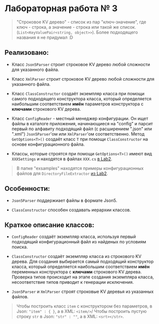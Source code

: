 Лабораторная работа № 3
=======================

> "Строковое KV дерево" - список из пар "ключ-значение", где ключ - строка, а значение - строка или такой же список. (`List<KeyValuePair<string, object>>`). Более подходящего названия я не придумал :D

Реализовано:
------------

* Класс `Json5Parser` строит строковое KV дерево любой сложности для указанного файла.

* Класс `XmlParser` строит строковое KV дерево любой сложности для указанного файла.

* Класс `ClassConstructor` создаёт экземпляр класса при помощи самого подходящего конструктора класса, который определяется наибольшим соответствием **имён** параметров конструктора с **ключами** строкового KV дерева.

* Класс `ConfigReader` - местный менеджер конфигурации. Он ищет файлы в каталоге приложения, начинающиеся на "config" и парсит первый по алфавиту подходящий файл (с расширением ".json" или ".xml") `Json5Parser`'ом или `XmlParser`'ом соответственно. Метод `GetOptions<T>()` создаёт класс `T` при помощи `ClassConstructor` на основе конфигурационного файла.

* Классы, которые строятся при помощи `GetOptions<T>()` имеют вид `XXXSettings` и находятся в файлах `XXX.cs` [в Lab2](../Sem3Lab2).

> В папке "exsamples" находятся примеры конфигурационных файлов для `DirectoryFileExtractor` [из Lab2](../Sem3Lab2).

Особенности:
------------

* `Json5Parser` поддержиает файлы в формате Json5.

* `ClassConstructor` способен создавать иерархии классов.

Краткое описание классов:
-------------------------

* `ConfigReader` создаёт экземпляр класса, используя первый подходящий конфигурационный файл из найденых по условиям поиска.

* `ClassConstructor` cоздаёт экземпляр класса из строкового KV дерева. Для создания выбирается самый подходящий конструктор класса, который определяется наибольшим соответствием **имён** переменных конструктора с **ключами** строкового KV дерева. Проверка типов происходит на этапе создания экземпляра класса, несоответствие типов приводит к генерации исключения.

* `Json5Parser` и `XmlParser` строят строковые KV деревья из указанных файлов.
> Чтобы построить класс `item` с конструктором без параметров, в Json: `"item" : { }`, а в XML: `<item/>`/
> Чтобы построить пустую строку `str` в Json: `"str" : ""`, а в XML: `<srt></str>`.